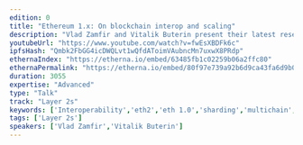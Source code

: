```yaml
---
edition: 0
title: "Ethereum 1.x: On blockchain interop and scaling"
description: "Vlad Zamfir and Vitalik Buterin present their latest research on blockchain interoperability and scaling as part of DEVCON 0."
youtubeUrl: "https://www.youtube.com/watch?v=fwEsXBDFk6c"
ipfsHash: "Qmbk2FbGG4icDWQLvt1wQfdAToimVAubncMn7uxwX8PRdp"
ethernaIndex: "https://etherna.io/embed/63485fb1c02259b06a2ffc80"
ethernaPermalink: "https://etherna.io/embed/80f97e739a92b6d9ca43fa6d9b048d6793702ab4f8e78d31e62ce87a55f11dd5"
duration: 3055
expertise: "Advanced"
type: "Talk"
track: "Layer 2s"
keywords: ['Interoperability','eth2','eth 1.0','sharding','multichain','architecture','micropayments','transactions','channel','hypercube','tree','heterochain','security','jury','pos','redundancy','superchain','light client','proof']
tags: ['Layer 2s']
speakers: ['Vlad Zamfir','Vitalik Buterin']
---
```

